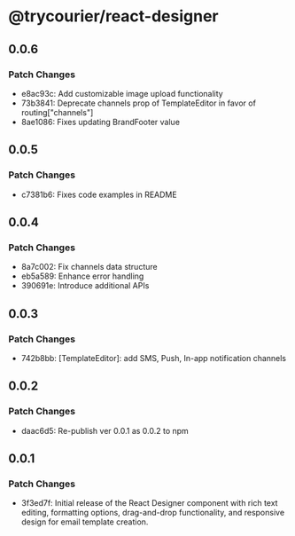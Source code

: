 # @trycourier/react-designer

## 0.0.6

### Patch Changes

- e8ac93c: Add customizable image upload functionality
- 73b3841: Deprecate channels prop of TemplateEditor in favor of routing["channels"]
- 8ae1086: Fixes updating BrandFooter value

## 0.0.5

### Patch Changes

- c7381b6: Fixes code examples in README

## 0.0.4

### Patch Changes

- 8a7c002: Fix channels data structure
- eb5a589: Enhance error handling
- 390691e: Introduce additional APIs

## 0.0.3

### Patch Changes

- 742b8bb: [TemplateEditor]: add SMS, Push, In-app notification channels

## 0.0.2

### Patch Changes

- daac6d5: Re-publish ver 0.0.1 as 0.0.2 to npm

## 0.0.1

### Patch Changes

- 3f3ed7f: Initial release of the React Designer component with rich text editing, formatting options, drag-and-drop functionality, and responsive design for email template creation.
